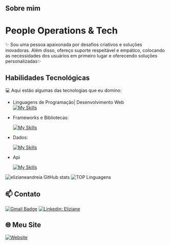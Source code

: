 
  
  ## Sobre mim
  # People Operations & Tech
  
  ✨ Sou uma pessoa apaixonada por desafios criativos e soluções inovadoras. Além disso, ofereço suporte respeitável e empático, colocando as necessidades dos usuários em primeiro lugar e oferecendo soluções personalizadas✨
  
  ## Habilidades Tecnológicas
  
  💻 Aqui estão algumas das tecnologias que eu domino:
  
  
  -  Linguagens de Programação| Desenvolvimento Web  
      [![My Skills](https://skillicons.dev/icons?i=html,css,java,typescript)](https://skillicons.dev)
  - Frameworks e Bibliotecas: 
  
      [![My Skills](https://skillicons.dev/icons?i=react,vue,redux,bootstrap,angular)](https://skillicons.dev)
  - Dados: 
  
      [![My Skills](https://skillicons.dev/icons?i=mysql,mongo,postgres)](https://skillicons.dev)
  - Api

  
      [![My Skills](https://skillicons.dev/icons?i=postman,soap)](https://skillicons.dev)


![elizianeandreia GitHub stats](https://github-readme-stats.vercel.app/api?username=elizianeandreia&show_icons=true&theme=merko)
![TOP Linguagens](https://github-readme-stats.vercel.app/api/top-langs/?username=elizianeandreia&layout=compact&theme=dracula)

## 📫 Contato

[![Gmail Badge](https://img.shields.io/badge/-Email-006bed?style=flat-square&logo=Gmail&logoColor=white&link=mailto:liziandreia@gmail.com)](mailto:liziandreia@gmail.com)
[![Linkedin: Eliziane ](https://img.shields.io/badge/-Linkedin-blue?style=flat-square&logo=Linkedin&logoColor=white&link=https://www.linkedin.com/in/eliziane-a-a523062a0//)](https://www.linkedin.com/in/eliziane-a-a523062a0/)

## 🌐 Meu Site

[![Website](https://img.shields.io/badge/🌐%20Meu%20Site-Lth's%20Tecnologia-0e76a8?style=flat-square&logo=google-chrome&logoColor=white)](https://www.lthstecnologia.com.br)
